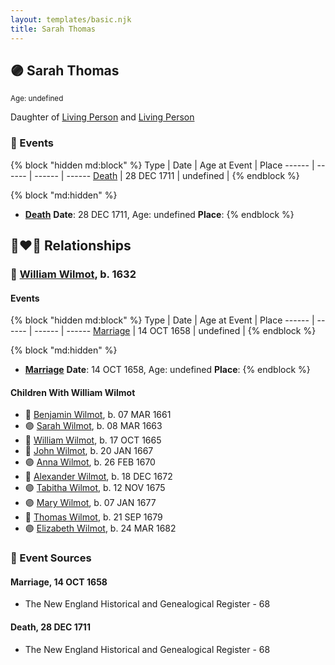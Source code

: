 ```yaml
---
layout: templates/basic.njk
title: Sarah Thomas
---
```

## 🟣 Sarah Thomas
<small>Age: undefined</small>

Daughter of [Living Person](/people/2/28214092) and [Living Person](/people/6/67890576)

### 📆 Events

{% block "hidden md:block" %}
Type | Date | Age at Event | Place
------ | ------ | ------ | ------
[Death](#event-event-3) | 28 DEC 1711 | undefined |
{% endblock %}

{% block "md:hidden" %}
- **[Death](#event-event-3)**
**Date**: 28 DEC 1711, Age: undefined
**Place**:
{% endblock %}

## 👩‍❤️‍👨 Relationships

### 🔵 [William Wilmot](/people/4/47205976), b. 1632

#### Events

{% block "hidden md:block" %}
Type | Date | Age at Event | Place
------ | ------ | ------ | ------
[Marriage](#event-family-0-event-0) | 14 OCT 1658 | undefined |
{% endblock %}

{% block "md:hidden" %}
- **[Marriage](#event-family-0-event-0)**
**Date**: 14 OCT 1658, Age: undefined
**Place**:
{% endblock %}

#### Children With William Wilmot
* 🔵 [Benjamin Wilmot](/people/3/32094822), b. 07 MAR 1661
* 🟣 [Sarah Wilmot](/people/3/3300032), b. 08 MAR 1663
* 🔵 [William Wilmot](/people/6/66512566), b. 17 OCT 1665
* 🔵 [John Wilmot](/people/2/24658068), b. 20 JAN 1667
* 🟣 [Anna Wilmot](/people/5/59667336), b. 26 FEB 1670
* 🔵 [Alexander Wilmot](/people/3/3478994), b. 18 DEC 1672
* 🟣 [Tabitha Wilmot](/people/7/75933173), b. 12 NOV 1675
* 🟣 [Mary Wilmot](/people/9/97290136), b. 07 JAN 1677
* 🔵 [Thomas Wilmot](/people/3/36930663), b. 21 SEP 1679
* 🟣 [Elizabeth Wilmot](/people/9/91867119), b. 24 MAR 1682
### 📰 Event Sources

#### <a id="event-family-0-event-0"></a> Marriage, 14 OCT 1658
* The New England Historical and Genealogical Register  - 68
#### <a id="event-event-3"></a> Death, 28 DEC 1711
* The New England Historical and Genealogical Register  - 68
